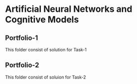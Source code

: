 # Artificial Neural Networks and Cognitive Models

## Portfolio-1
This folder consist of solution for Task-1

## Portfolio-2
This folder consist of soluion for Task-2
